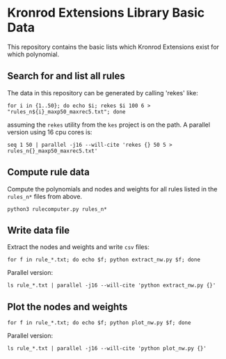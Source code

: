 Kronrod Extensions Library Basic Data
=====================================

This repository contains the basic lists which Kronrod Extensions exist for which polynomial.


Search for and list all rules
-----------------------------

The data in this repository can be generated by calling 'rekes' like:

```
for i in {1..50}; do echo $i; rekes $i 100 6 > "rules_n${i}_maxp50_maxrec5.txt"; done
```

assuming the `rekes` utility from the `kes` project is on the path.
A parallel version  using 16 cpu cores is:

```
seq 1 50 | parallel -j16 --will-cite 'rekes {} 50 5 > rules_n{}_maxp50_maxrec5.txt'

```

Compute rule data
-----------------

Compute the polynomials and nodes and weights for all rules
listed in the `rules_n*` files from above.

```
python3 rulecomputer.py rules_n*
```

Write data file
---------------

Extract the nodes and weights and write `csv` files:

````
for f in rule_*.txt; do echo $f; python extract_nw.py $f; done
````

Parallel version:

```
ls rule_*.txt | parallel -j16 --will-cite 'python extract_nw.py {}'
```

Plot the nodes and weights
--------------------------

```
for f in rule_*.txt; do echo $f; python plot_nw.py $f; done
```

Parallel version:

```
ls rule_*.txt | parallel -j16 --will-cite 'python plot_nw.py {}'
```
